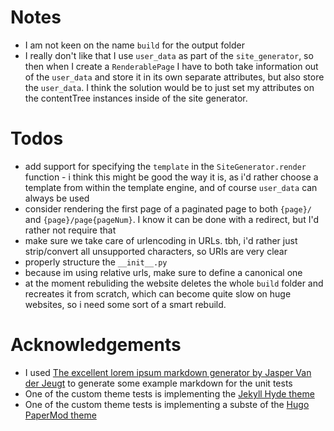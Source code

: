 # Notes
- I am not keen on the name `build` for the output folder
- I really don't like that I use `user_data` as part of the `site_generator`, so then when I create a `RenderablePage` I have to both take information out of the `user_data` and store it in its own separate attributes, but also store the `user_data`. I think the solution would be to just set my attributes on the contentTree instances inside of the site generator.

# Todos
- add support for specifying the `template` in the `SiteGenerator.render` function - i think this might be good the way it is, as i'd rather choose a template from within the template engine, and of course `user_data` can always be used
- consider rendering the first page of a paginated page to both `{page}/` and `{page}/page{pageNum}`. I know it can be done with a redirect, but I'd rather not require that
- make sure we take care of urlencoding in URLs. tbh, i'd rather just strip/convert all unsupported characters, so URIs are very clear
- properly structure the `__init__.py`
- because im using relative urls, make sure to define a canonical one
- at the moment rebuliding the website deletes the whole `build` folder and recreates it from scratch, which can become quite slow on huge websites, so i need some sort of a smart rebuild.

# Acknowledgements
- I used [The excellent lorem ipsum markdown generator by Jasper Van der Jeugt](https://jaspervdj.be/lorem-markdownum/) to generate some example markdown for the unit tests
- One of the custom theme tests is implementing the [Jekyll Hyde theme](https://github.com/poole/hyde)
- One of the custom theme tests is implementing a subste of the [Hugo PaperMod theme](https://github.com/adityatelange/hugo-PaperMod/)
